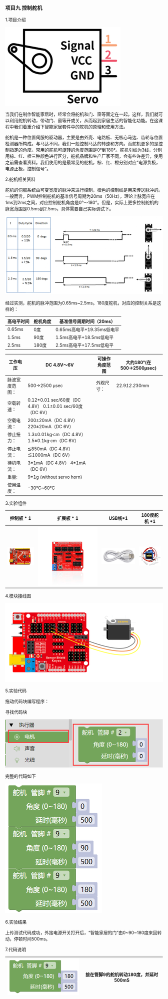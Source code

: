 ### 项目九 控制舵机

1.项目介绍

![](./media/image-20250723154743443.png)

当我们在制作智能家居时，经常会将舵机和门、窗等固定在一起。这样，我们就可以利用舵机转动，带动门、窗等开或关，从而起到家居生活的智能化功能。在这课程中我们着重介绍下智能家居套件中的舵机的原理和使用方法。

舵机是一种位置伺服的驱动器，主要是由外壳、电路板、无核心马达、齿轮与位置检测器所构成。与马达不同，我们一般控制马达的转速和方向。而舵机更多的是控制指定的角度。常用的舵机可旋转的角度范围是0°到180°。舵机引线为3线，分别用棕、红、橙三种颜色进行区分，舵机品牌和生产厂家不同，会有些许差异，使用之前需查看资料。我们使用的是最常见的舵机，棕、红、橙分别对应“电源负极，电源正极，控制信号”。

2.舵机相关资料

舵机的伺服系统由可变宽度的脉冲来进行控制，橙色的控制线是用来传送脉冲的。一般而言，PWM控制舵机的基准信号周期为20ms（50Hz），理论上脉宽应在1ms到2ms之间，对应控制舵机角度是0°～180°。但是，实际上更多控制舵机的脉宽范围是0.5ms到2.5ms，具体需要自己实际调试下。

![](./media/image-20250723154826094.png)

经过实测，舵机的脉冲范围为0.65ms~2.5ms。180度舵机，对应的控制关系是这样的：

| 高电平时间 | 舵机角度 | 基准信号周期时间（20ms）   |
| ---------- | -------- | -------------------------- |
| 0.65ms     | 0度      | 0.65ms高电平+19.35ms低电平 |
| 1.5ms      | 90度     | 1.5ms高电平+18.5ms低电平   |
| 2.5ms      | 180度    | 2.5ms高电平+17.5ms低电平   |

| 工作电压       | DC 4.8V〜6V                                              | 可操作角度范围 | 大约180°(在500→2500μsec) |
| -------------- | -------------------------------------------------------- | -------------- | ------------------------ |
| 脉波宽度范围： | 500→2500 μsec                                            | 外观尺寸：     | 22.9*12.2*30mm           |
| 空载转速：     | 0.12±0.01 sec/60度（DC 4.8V） 0.1±0.01 sec/60度（DC 6V） |                |                          |
| 空载电流：     | 200±20mA（DC 4.8V） 220±20mA（DC 6V）                    |                |                          |
| 停止扭力：     | 1.3±0.01kg·cm（DC 4.8V） 1.5±0.1kg·cm（DC 6V）           |                |                          |
| 停止电流：     | ≦850mA（DC 4.8V） ≦1000mA（DC 6V）                       |                |                          |
| 待机电流：     | 3±1mA（DC 4.8V） 4±1mA（DC 6V）                          |                |                          |
| 重量:          | 9±1g (without servo horn)                                |                |                          |
| 使用温度：     | -30℃~60℃                                                 |                |                          |

3.实验组件

| 控制板 * 1                               | 扩展板 * 1                               | USB线*1                                  | 180度舵机 *1                             |
| ---------------------------------------- | ---------------------------------------- | ---------------------------------------- | ---------------------------------------- |
| ![](./media/image-20250723144253824.png) | ![](./media/image-20250723144304891.png) | ![](./media/image-20250723144313049.png) | ![](./media/image-20250723155624555.png) |

4.模块接线图

![](./media/image-20250723155656072.png)

5.实验代码

拖动代码块编写程序：

寻找代码块

![](./media/image-20250723155739953.png)

完整的代码如下

![](./media/image-20250723155751214.png)

6.实验结果

上传测试代码成功，外接电源开关打开后，“智能家居的门”由0~90~180度来回转动，停顿时间500ms。

7.代码说明

| ![](./media/image-20250723155920323.png) | 接在管脚9的舵机转动180度，并延时500mS |
| ---------------------------------------- | ------------------------------------- |

